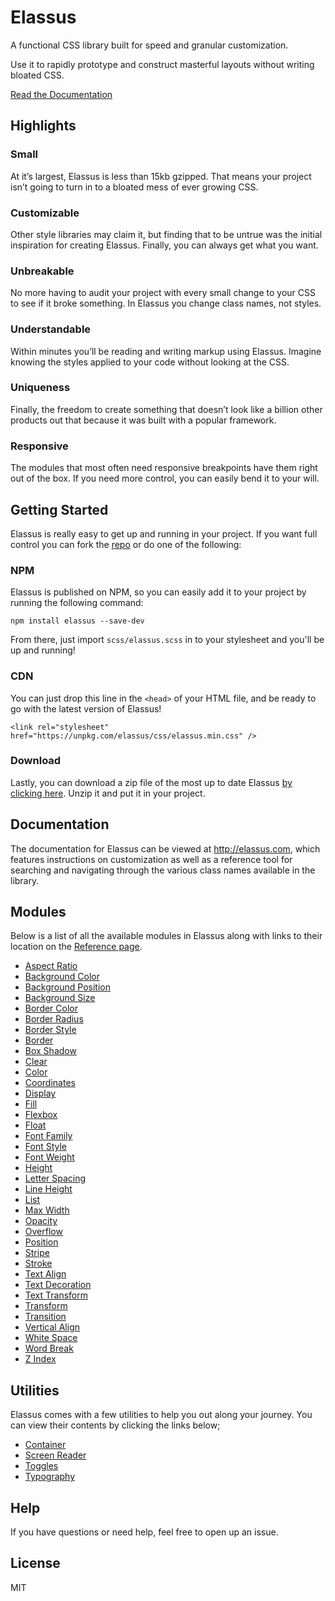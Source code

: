 # Elassus

A functional CSS library built for speed and granular customization. 

Use it to rapidly prototype and construct masterful layouts without writing bloated CSS.

[Read the Documentation](http://elassus.com)

## Highlights

### Small
At it’s largest, Elassus is less than 15kb gzipped. That means your project isn’t going to turn in to a bloated mess of ever growing CSS.

### Customizable
Other style libraries may claim it, but finding that to be untrue was the initial inspiration for creating Elassus. Finally, you can always get what you want.

### Unbreakable
No more having to audit your project with every small change to your CSS to see if it broke something. In Elassus you change class names, not styles.

### Understandable
Within minutes you’ll be reading and writing markup using Elassus. Imagine knowing the styles applied to your code without looking at the CSS.

### Uniqueness
Finally, the freedom to create something that doesn’t look like a billion other products out that because it was built with a popular framework.

### Responsive
The modules that most often need responsive breakpoints have them right out of the box. If you need more control, you can easily bend it to your will.

## Getting Started
Elassus is really easy to get up and running in your project. If you want full control you can fork the <a href="https://github.com/krivaten/elassus" target="_blank">repo</a> or do one of the following:

### NPM
Elassus is published on NPM, so you can easily add it to your project by running the following command:

```
npm install elassus --save-dev
```

From there, just import <code>scss/elassus.scss</code> in to your stylesheet and you'll be up and running!

### CDN
You can just drop this line in the <code>&lt;head&gt;</code> of your HTML file, and be ready to go with the latest version of Elassus!

```
<link rel="stylesheet" href="https://unpkg.com/elassus/css/elassus.min.css" />
```

### Download
Lastly, you can download a zip file of the most up to date Elassus <a href="https://github.com/krivaten/elassus/archive/master.zip" target="_blank">by clicking here</a>. Unzip it and put it in your project.

## Documentation
The documentation for Elassus can be viewed at http://elassus.com, which features instructions on customization as well as a reference tool for searching and navigating through the various class names available in the library.

## Modules
Below is a list of all the available modules in Elassus along with links to their location on the [Reference page](http://elassus.com/reference.html).

- [Aspect Ratio](http://elassus.com/reference.html?s=Module:%20Aspect%20Ratio)
- [Background Color](http://elassus.com/reference.html?s=Module:%20Background%20Color)
- [Background Position](http://elassus.com/reference.html?s=Module:%20Background%20Position)
- [Background Size](http://elassus.com/reference.html?s=Module:%20Background%20Size)
- [Border Color](http://elassus.com/reference.html?s=Module:%20Border%20Color)
- [Border Radius](http://elassus.com/reference.html?s=Module:%20Border%20Radius)
- [Border Style](http://elassus.com/reference.html?s=Module:%20Border%20Style)
- [Border](http://elassus.com/reference.html?s=Module:%20Border)
- [Box Shadow](http://elassus.com/reference.html?s=Module:%20BoxShadow)
- [Clear](http://elassus.com/reference.html?s=Module:%20Clear)
- [Color](http://elassus.com/reference.html?s=Module:%20Color)
- [Coordinates](http://elassus.com/reference.html?s=Module:%20Coordinates)
- [Display](http://elassus.com/reference.html?s=Module:%20Display)
- [Fill](http://elassus.com/reference.html?s=Module:%20Fill)
- [Flexbox](http://elassus.com/reference.html?s=Module:%20Flexbox)
- [Float](http://elassus.com/reference.html?s=Module:%20Float)
- [Font Family](http://elassus.com/reference.html?s=Module:%20Font%20Family)
- [Font Style](http://elassus.com/reference.html?s=Module:%20FontStyle)
- [Font Weight](http://elassus.com/reference.html?s=Module:%20Font%20Weight)
- [Height](http://elassus.com/reference.html?s=Module:%20Height)
- [Letter Spacing](http://elassus.com/reference.html?s=Module:%20Letter%20Spacing)
- [Line Height](http://elassus.com/reference.html?s=Module:%20Line%20Height)
- [List](http://elassus.com/reference.html?s=Module:%20List)
- [Max Width](http://elassus.com/reference.html?s=Module:%20Max%20Width)
- [Opacity](http://elassus.com/reference.html?s=Module:%20Opacity)
- [Overflow](http://elassus.com/reference.html?s=Module:%20Overflow)
- [Position](http://elassus.com/reference.html?s=Module:%20Position)
- [Stripe](http://elassus.com/reference.html?s=Module:%20Stripe)
- [Stroke](http://elassus.com/reference.html?s=Module:%20Stroke)
- [Text Align](http://elassus.com/reference.html?s=Module:%20Text%20Align)
- [Text Decoration](http://elassus.com/reference.html?s=Module:%20Text%20Decoration)
- [Text Transform](http://elassus.com/reference.html?s=Module:%20Text%20Transform)
- [Transform](http://elassus.com/reference.html?s=Module:%20Transform)
- [Transition](http://elassus.com/reference.html?s=Module:%20Transition)
- [Vertical Align](http://elassus.com/reference.html?s=Module:%20Vertical%20Align)
- [White Space](http://elassus.com/reference.html?s=Module:%20White%20Space)
- [Word Break](http://elassus.com/reference.html?s=Module:%20Word%20Break)
- [Z Index](http://elassus.com/reference.html?s=Module:%20Z%20Index)

## Utilities
Elassus comes with a few utilities to help you out along your journey. You can view their contents by clicking the links below;

- [Container](http://elassus.com/reference.html?s=Utility:%20Container)
- [Screen Reader](http://elassus.com/reference.html?s=Utility:%20Screen%20Reader)
- [Toggles](http://elassus.com/reference.html?s=Utility:%20Toggles)
- [Typography](http://elassus.com/reference.html?s=Utility:%20Typography)

## Help
If you have questions or need help, feel free to open up an issue.

## License
MIT